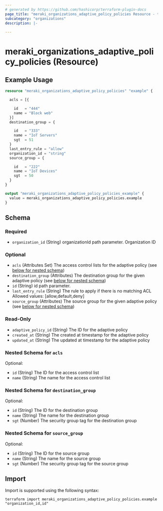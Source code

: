```yaml
---
# generated by https://github.com/hashicorp/terraform-plugin-docs
page_title: "meraki_organizations_adaptive_policy_policies Resource - terraform-provider-meraki"
subcategory: "organizations"
description: |-
  
---
```


# meraki_organizations_adaptive_policy_policies (Resource)



## Example Usage

```terraform
resource "meraki_organizations_adaptive_policy_policies" "example" {

  acls = [{

    id   = "444"
    name = "Block web"
  }]
  destination_group = {

    id   = "333"
    name = "IoT Servers"
    sgt  = 51
  }
  last_entry_rule = "allow"
  organization_id = "string"
  source_group = {

    id   = "222"
    name = "IoT Devices"
    sgt  = 50
  }
}

output "meraki_organizations_adaptive_policy_policies_example" {
  value = meraki_organizations_adaptive_policy_policies.example
}
```

<!-- schema generated by tfplugindocs -->
## Schema

### Required

- `organization_id` (String) organizationId path parameter. Organization ID

### Optional

- `acls` (Attributes Set) The access control lists for the adaptive policy (see [below for nested schema](#nestedatt--acls))
- `destination_group` (Attributes) The destination group for the given adaptive policy (see [below for nested schema](#nestedatt--destination_group))
- `id` (String) id path parameter.
- `last_entry_rule` (String) The rule to apply if there is no matching ACL
                                  Allowed values: [allow,default,deny]
- `source_group` (Attributes) The source group for the given adaptive policy (see [below for nested schema](#nestedatt--source_group))

### Read-Only

- `adaptive_policy_id` (String) The ID for the adaptive policy
- `created_at` (String) The created at timestamp for the adaptive policy
- `updated_at` (String) The updated at timestamp for the adaptive policy

<a id="nestedatt--acls"></a>
### Nested Schema for `acls`

Optional:

- `id` (String) The ID for the access control list
- `name` (String) The name for the access control list


<a id="nestedatt--destination_group"></a>
### Nested Schema for `destination_group`

Optional:

- `id` (String) The ID for the destination group
- `name` (String) The name for the destination group
- `sgt` (Number) The security group tag for the destination group


<a id="nestedatt--source_group"></a>
### Nested Schema for `source_group`

Optional:

- `id` (String) The ID for the source group
- `name` (String) The name for the source group
- `sgt` (Number) The security group tag for the source group

## Import

Import is supported using the following syntax:

```shell
terraform import meraki_organizations_adaptive_policy_policies.example "organization_id,id"
```
